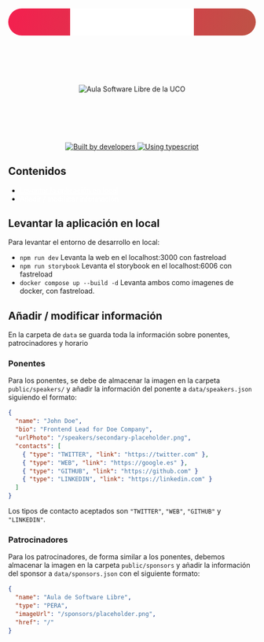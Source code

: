 <section style='background: linear-gradient(110deg, #f41f4f, #be5346);
  width: 100%;
  display: flex;
  flex: 1;
  flex-direction: column;
  border-radius: 50px;
  justify-items: center;
  align-items: center;
  margin:2.5vh 0;'>
  <img src="./public/sprites/isologo-blanco.svg" style='width:50%'/>
</section>

<section align="center" style="margin:2.5vh 0;">
    <img width="200" src="https://www.uco.es/aulasoftwarelibre/wp-content/uploads/2018/09/logo-cuadrado-transparente-1.png" alt="Aula Software Libre de la UCO">
</section>

<div align="center">
  <a href="https://github.com/aulasoftwarelibre">
    <img src="https://img.shields.io/badge/built%20by%20<%20developers%20/>-f41f4f?style=for-the-badge"
      alt="Built by developers" />
  </a>
  <a href="https://npmjs.org/package/@leivaa/simple-cqrs">
    <img src="https://img.shields.io/badge/TypeScript-be5346?style=for-the-badge&logo=typescript&logoColor=white"
      alt="Using typescript" />
  </a>
</div>

<nav>
  <h2>Contenidos</h2>
  <ul>
    <li>
      <a href="#local-deploy" style="color:white">Levantar la aplicación en local</a>
    </li>
    <li>
      <a href="#modify-info" style="color:white">Añadir / modificar información</a>
    </li>
  </ul>
</nav>

<section id="local-deploy">

## Levantar la aplicación en local

Para levantar el entorno de desarrollo en local:

- `npm run dev` Levanta la web en el localhost:3000 con fastreload
- `npm run storybook` Levanta el storybook en el localhost:6006 con fastreload
- `docker compose up --build -d` Levanta ambos como imagenes de docker, con fastreload.

</section>

## Añadir / modificar información

En la carpeta de `data` se guarda toda la información sobre ponentes, patrocinadores y horario

### Ponentes

Para los ponentes, se debe de almacenar la imagen en la carpeta `public/speakers/` y añadir la información del ponente a `data/speakers.json` siguiendo el formato:

```json
{
  "name": "John Doe",
  "bio": "Frontend Lead for Doe Company",
  "urlPhoto": "/speakers/secondary-placeholder.png",
  "contacts": [
    { "type": "TWITTER", "link": "https://twitter.com" },
    { "type": "WEB", "link": "https://google.es" },
    { "type": "GITHUB", "link": "https://github.com" }
    { "type": "LINKEDIN", "link": "https://linkedin.com" }
  ]
}
```

Los tipos de contacto aceptados son `"TWITTER"`, `"WEB"`, `"GITHUB"` y `"LINKEDIN"`.

### Patrocinadores

Para los patrocinadores, de forma similar a los ponentes, debemos almacenar la imagen en la carpeta `public/sponsors` y añadir la información del sponsor a `data/sponsors.json` con el siguiente formato:

```json
{
  "name": "Aula de Software Libre",
  "type": "PERA",
  "imageUrl": "/sponsors/placeholder.png",
  "href": "/"
}
```
